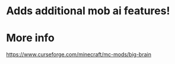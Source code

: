 
Adds additional mob ai features!
==============================
More info
==============================
https://www.curseforge.com/minecraft/mc-mods/big-brain
